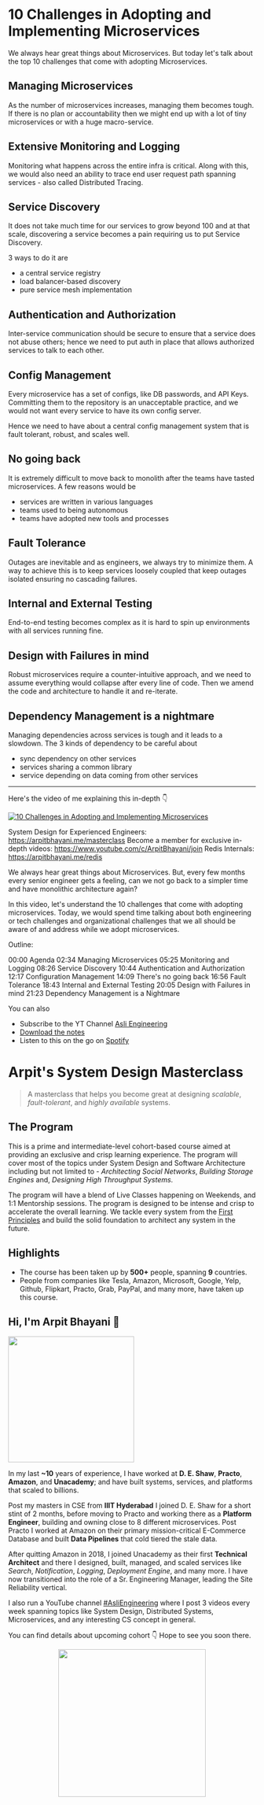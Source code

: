 10 Challenges in Adopting and Implementing Microservices
===


We always hear great things about Microservices. But today let's talk about the top 10 challenges that come with adopting Microservices.

## Managing Microservices

As the number of microservices increases, managing them becomes tough. If there is no plan or accountability then we might end up with a lot of tiny microservices or with a huge macro-service.

## Extensive Monitoring and Logging

Monitoring what happens across the entire infra is critical. Along with this, we would also need an ability to trace end user request path spanning services - also called Distributed Tracing.

## Service Discovery

It does not take much time for our services to grow beyond 100 and at that scale, discovering a service becomes a pain requiring us to put Service Discovery.

3 ways to do it are

- a central service registry
- load balancer-based discovery
- pure service mesh implementation

## Authentication and Authorization

Inter-service communication should be secure to ensure that a service does not abuse others; hence we need to put auth in place that allows authorized services to talk to each other.

## Config Management

Every microservice has a set of configs, like DB passwords, and API Keys. Committing them to the repository is an unacceptable practice, and we would not want every service to have its own config server.

Hence we need to have about a central config management system that is fault tolerant, robust, and scales well.

## No going back

It is extremely difficult to move back to monolith after the teams have tasted microservices. A few reasons would be

- services are written in various languages
- teams used to being autonomous
- teams have adopted new tools and processes

## Fault Tolerance

Outages are inevitable and as engineers, we always try to minimize them. A way to achieve this is to keep services loosely coupled that keep outages isolated ensuring no cascading failures.

## Internal and External Testing

End-to-end testing becomes complex as it is hard to spin up environments with all services running fine.

## Design with Failures in mind

Robust microservices require a counter-intuitive approach, and we need to assume everything would collapse after every line of code. Then we amend the code and architecture to handle it and re-iterate.

## Dependency Management is a nightmare

Managing dependencies across services is tough and it leads to a slowdown. The 3 kinds of dependency to be careful about

- sync dependency on other services
- services sharing a common library
- service depending on data coming from other services
<hr />


<p>Here's the video of me explaining this in-depth 👇‍</p>

[![10 Challenges in Adopting and Implementing Microservices](https://i.ytimg.com/vi/yTSq6hJFmUg/mqdefault.jpg)](https://www.youtube.com/watch?v=yTSq6hJFmUg)

System Design for Experienced Engineers: https://arpitbhayani.me/masterclass
Become a member for exclusive in-depth videos: https://www.youtube.com/c/ArpitBhayani/join
Redis Internals: https://arpitbhayani.me/redis

We always hear great things about Microservices. But, every few months every senior engineer gets a feeling, can we not go back to a simpler time and have monolithic architecture again?

In this video, let's understand the 10 challenges that come with adopting microservices. Today, we would spend time talking about both engineering or tech challenges and organizational challenges that we all should be aware of and address while we adopt microservices.

Outline:

00:00 Agenda
02:34 Managing Microservices
05:25 Monitoring and Logging
08:26 Service Discovery
10:44 Authentication and Authorization
12:17 Configuration Management
14:09 There's no going back
16:56 Fault Tolerance
18:43 Internal and External Testing
20:05 Design with Failures in mind
21:23 Dependency Management is a Nightmare

You can also
 - Subscribe to the YT Channel [Asli Engineering](https://youtube.com/c/ArpitBhayani)
 - [Download the notes](https://drive.google.com/file/d/1qOCi_CaT5qYO_Qbm-6UB2IN-qcGc8AYB/view?usp=sharing)
 - Listen to this on the go on [Spotify](https://open.spotify.com/show/7qMoamm2iZQrsPVm6IQLoD)

# Arpit's System Design Masterclass

> A masterclass that helps you become great at designing _scalable_, _fault-tolerant_, and _highly available_ systems.

## The Program

This is a prime and intermediate-level cohort-based course aimed at providing an exclusive and crisp learning experience. The program will cover most of the topics under System Design and Software Architecture including but not limited to - _Architecting Social Networks_, _Building Storage Engines_ and, _Designing High Throughput Systems_.

The program will have a blend of Live Classes happening on Weekends, and 1:1 Mentorship sessions. The program is designed to be intense and crisp to accelerate the overall learning. We tackle every system from the [First Principles](https://en.wikipedia.org/wiki/First_principle) and build the solid foundation to architect any system in the future.


## Highlights

 - The course has been taken up by __500+__ people, spanning __9__ countries.
 - People from companies like Tesla, Amazon, Microsoft, Google, Yelp, Github, Flipkart, Practo, Grab, PayPal, and many more, have taken up this course.


## Hi, I'm Arpit Bhayani 👋

<img width="256px" src="https://edge.arpitbhayani.me/img/arpit.jpg" />

In my last **~10** years of experience, I have worked at **D. E. Shaw**, **Practo**, **Amazon**, and **Unacademy**; and have built systems, services, and platforms that scaled to billions.

Post my masters in CSE from **IIIT Hyderabad** I joined D. E. Shaw for a short stint of 2 months, before moving to Practo and working there as a **Platform Engineer**, building and owning close to 8 different microservices. Post Practo I worked at Amazon on their primary mission-critical E-Commerce Database and built **Data Pipelines** that cold tiered the stale data.

After quitting Amazon in 2018, I joined Unacademy as their first **Technical Architect** and there I designed, built, managed, and scaled services like _Search_, _Notification_, _Logging_, _Deployment Engine_, and many more. I have now transitioned into the role of a Sr. Engineering Manager, leading the Site Reliability vertical.

I also run a YouTube channel [#AsliEngineering](https://www.youtube.com/c/ArpitBhayani) where I post 3 videos every week spanning topics like System Design, Distributed Systems, Microservices, and any interesting CS concept in general.

You can find details about upcoming cohort 👇‍ Hope to see you soon there.

<center>
<a target="_blank" href="https://arpitbhayani.me/masterclass">
<img src="https://user-images.githubusercontent.com/4745789/137859181-d4499cf4-ce65-4466-8b88-a078ece0f081.PNG" width="300px" />
</a>
</center>